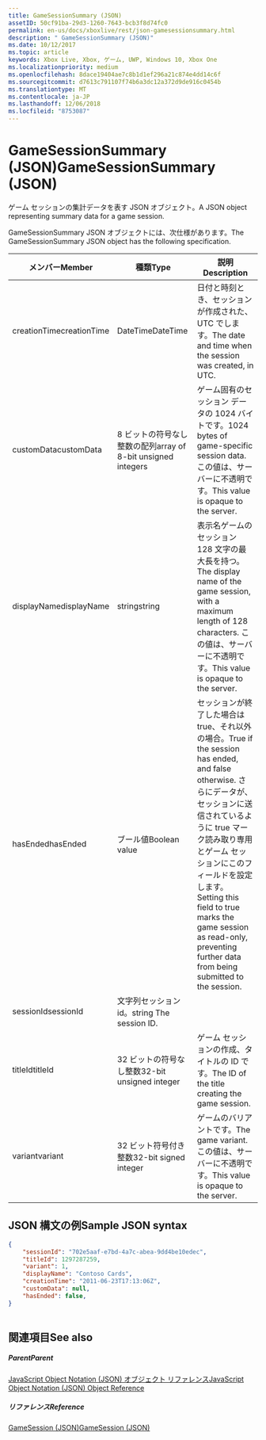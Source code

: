 ```yaml
---
title: GameSessionSummary (JSON)
assetID: 50cf91ba-29d3-1260-7643-bcb3f8d74fc0
permalink: en-us/docs/xboxlive/rest/json-gamesessionsummary.html
description: " GameSessionSummary (JSON)"
ms.date: 10/12/2017
ms.topic: article
keywords: Xbox Live, Xbox, ゲーム, UWP, Windows 10, Xbox One
ms.localizationpriority: medium
ms.openlocfilehash: 8dace19404ae7c8b1d1ef296a21c874e4dd14c6f
ms.sourcegitcommit: d7613c791107f74b6a3dc12a372d9de916c0454b
ms.translationtype: MT
ms.contentlocale: ja-JP
ms.lasthandoff: 12/06/2018
ms.locfileid: "8753087"
---
```

# <a name="gamesessionsummary-json"></a><span data-ttu-id="03fe8-104">GameSessionSummary (JSON)</span><span class="sxs-lookup"><span data-stu-id="03fe8-104">GameSessionSummary (JSON)</span></span>
<span data-ttu-id="03fe8-105">ゲーム セッションの集計データを表す JSON オブジェクト。</span><span class="sxs-lookup"><span data-stu-id="03fe8-105">A JSON object representing summary data for a game session.</span></span> 
<a id="ID4EN"></a>

  
 
<span data-ttu-id="03fe8-106">GameSessionSummary JSON オブジェクトには、次仕様があります。</span><span class="sxs-lookup"><span data-stu-id="03fe8-106">The GameSessionSummary JSON object has the following specification.</span></span>
 
| <span data-ttu-id="03fe8-107">メンバー</span><span class="sxs-lookup"><span data-stu-id="03fe8-107">Member</span></span>| <span data-ttu-id="03fe8-108">種類</span><span class="sxs-lookup"><span data-stu-id="03fe8-108">Type</span></span>| <span data-ttu-id="03fe8-109">説明</span><span class="sxs-lookup"><span data-stu-id="03fe8-109">Description</span></span>| 
| --- | --- | --- | 
| <span data-ttu-id="03fe8-110">creationTime</span><span class="sxs-lookup"><span data-stu-id="03fe8-110">creationTime</span></span>| <span data-ttu-id="03fe8-111">DateTime</span><span class="sxs-lookup"><span data-stu-id="03fe8-111">DateTime</span></span>| <span data-ttu-id="03fe8-112">日付と時刻とき、セッションが作成された、UTC でします。</span><span class="sxs-lookup"><span data-stu-id="03fe8-112">The date and time when the session was created, in UTC.</span></span> | 
| <span data-ttu-id="03fe8-113">customData</span><span class="sxs-lookup"><span data-stu-id="03fe8-113">customData</span></span>| <span data-ttu-id="03fe8-114">8 ビットの符号なし整数の配列</span><span class="sxs-lookup"><span data-stu-id="03fe8-114">array of 8-bit unsigned integers</span></span>| <span data-ttu-id="03fe8-115">ゲーム固有のセッション データの 1024 バイトです。</span><span class="sxs-lookup"><span data-stu-id="03fe8-115">1024 bytes of game-specific session data.</span></span> <span data-ttu-id="03fe8-116">この値は、サーバーに不透明です。</span><span class="sxs-lookup"><span data-stu-id="03fe8-116">This value is opaque to the server.</span></span> | 
| <span data-ttu-id="03fe8-117">displayName</span><span class="sxs-lookup"><span data-stu-id="03fe8-117">displayName</span></span>| <span data-ttu-id="03fe8-118">string</span><span class="sxs-lookup"><span data-stu-id="03fe8-118">string</span></span>| <span data-ttu-id="03fe8-119">表示名ゲームのセッション 128 文字の最大長を持つ。</span><span class="sxs-lookup"><span data-stu-id="03fe8-119">The display name of the game session, with a maximum length of 128 characters.</span></span> <span data-ttu-id="03fe8-120">この値は、サーバーに不透明です。</span><span class="sxs-lookup"><span data-stu-id="03fe8-120">This value is opaque to the server.</span></span> | 
| <span data-ttu-id="03fe8-121">hasEnded</span><span class="sxs-lookup"><span data-stu-id="03fe8-121">hasEnded</span></span>| <span data-ttu-id="03fe8-122">ブール値</span><span class="sxs-lookup"><span data-stu-id="03fe8-122">Boolean value</span></span>| <span data-ttu-id="03fe8-123">セッションが終了した場合は true、それ以外の場合。</span><span class="sxs-lookup"><span data-stu-id="03fe8-123">True if the session has ended, and false otherwise.</span></span> <span data-ttu-id="03fe8-124">さらにデータが、セッションに送信されているように true マーク読み取り専用とゲーム セッションにこのフィールドを設定します。</span><span class="sxs-lookup"><span data-stu-id="03fe8-124">Setting this field to true marks the game session as read-only, preventing further data from being submitted to the session.</span></span> | 
| <span data-ttu-id="03fe8-125">sessionId</span><span class="sxs-lookup"><span data-stu-id="03fe8-125">sessionId</span></span>| <span data-ttu-id="03fe8-126">文字列セッション id。</span><span class="sxs-lookup"><span data-stu-id="03fe8-126">string The session ID.</span></span> | 
| <span data-ttu-id="03fe8-127">titleId</span><span class="sxs-lookup"><span data-stu-id="03fe8-127">titleId</span></span>| <span data-ttu-id="03fe8-128">32 ビットの符号なし整数</span><span class="sxs-lookup"><span data-stu-id="03fe8-128">32-bit unsigned integer</span></span>| <span data-ttu-id="03fe8-129">ゲーム セッションの作成、タイトルの ID です。</span><span class="sxs-lookup"><span data-stu-id="03fe8-129">The ID of the title creating the game session.</span></span>| 
| <span data-ttu-id="03fe8-130">variant</span><span class="sxs-lookup"><span data-stu-id="03fe8-130">variant</span></span>| <span data-ttu-id="03fe8-131">32 ビット符号付き整数</span><span class="sxs-lookup"><span data-stu-id="03fe8-131">32-bit signed integer</span></span>| <span data-ttu-id="03fe8-132">ゲームのバリアントです。</span><span class="sxs-lookup"><span data-stu-id="03fe8-132">The game variant.</span></span> <span data-ttu-id="03fe8-133">この値は、サーバーに不透明です。</span><span class="sxs-lookup"><span data-stu-id="03fe8-133">This value is opaque to the server.</span></span>| 
  
<a id="ID4EID"></a>

 
## <a name="sample-json-syntax"></a><span data-ttu-id="03fe8-134">JSON 構文の例</span><span class="sxs-lookup"><span data-stu-id="03fe8-134">Sample JSON syntax</span></span>
 

```json
{
    "sessionId": "702e5aaf-e7bd-4a7c-abea-9dd4be10edec",
    "titleId": 1297287259,
    "variant": 1,
    "displayName": "Contoso Cards",
    "creationTime": "2011-06-23T17:13:06Z",
    "customData": null,
    "hasEnded": false,
}
    
```

  
<a id="ID4ERD"></a>

 
## <a name="see-also"></a><span data-ttu-id="03fe8-135">関連項目</span><span class="sxs-lookup"><span data-stu-id="03fe8-135">See also</span></span>
 
<a id="ID4ETD"></a>

 
##### <a name="parent"></a><span data-ttu-id="03fe8-136">Parent</span><span class="sxs-lookup"><span data-stu-id="03fe8-136">Parent</span></span> 

[<span data-ttu-id="03fe8-137">JavaScript Object Notation (JSON) オブジェクト リファレンス</span><span class="sxs-lookup"><span data-stu-id="03fe8-137">JavaScript Object Notation (JSON) Object Reference</span></span>](atoc-xboxlivews-reference-json.md)

  
<a id="ID4E4D"></a>

 
##### <a name="reference"></a><span data-ttu-id="03fe8-138">リファレンス</span><span class="sxs-lookup"><span data-stu-id="03fe8-138">Reference</span></span> 

[<span data-ttu-id="03fe8-139">GameSession (JSON)</span><span class="sxs-lookup"><span data-stu-id="03fe8-139">GameSession (JSON)</span></span>](json-gamesession.md)

   